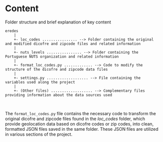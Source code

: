 # Content

Folder structure and brief explanation of key content

```
eredes
    |
    +- loc_codes ................ --> Folder containing the original and modified dicofre and zipcode files and related information
    |
    +- nuts_levels ................ --> Folder containing the Portuguese NUTS organization and related information
    |
    +- format_loc_codes.py ............. --> Code to modify the structure of the dicofre and zipcode data files
    |
    +- settings.py ................... --> File containing the variables used along the project
    |
    +- (Other files) ................... --> Complementary files providing information about the data sources used
```

<br>

The `format_loc_codes.py` file contains the necessary code to transform the original dicofre and zipcode files found in the *loc_codes* folder, which provide geolocation data based on dicofre codes or zip codes, into clean, formatted JSON files saved in the same folder. These JSON files are utilized in various sections of the project.

